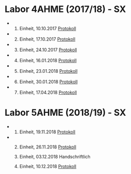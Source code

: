 # Labor 4AHME (2017/18) - SX

* 1. Einheit, 10.10.2017
  [Protokoll](kobmam14/README_2017-10-10.md)
  
* 2. Einheit, 17.10.2017
  [Protokoll](https://github.com/HTLMechatronics/m14-la1-sx/blob/kobmam14/kobmam14/Protokoll_17.10.2017.md)

* 3. Einheit, 24.10.2017
  [Protokoll](https://github.com/HTLMechatronics/m14-la1-sx/blob/kobmam14/kobmam14/Protokoll_24.10.2017.md)

* 4. Einheit, 16.01.2018
  [Protokoll](https://github.com/HTLMechatronics/m14-la1-sx/blob/kobmam14/kobmam14/Protokoll_16.01.2018.md)

* 5. Einheit, 23.01.2018
  [Protokoll](https://github.com/HTLMechatronics/m14-la1-sx/blob/kobmam14/kobmam14/Protokoll_23.01.2018.md)

* 6. Einheit, 30.01.2018
  [Protokoll](https://github.com/HTLMechatronics/m14-la1-sx/blob/kobmam14/kobmam14/Protokoll_30.01.2018.md)
  
* 7. Einheit, 17.04.2018
  [Protokoll](https://github.com/HTLMechatronics/m14-la1-sx/blob/kobmam14/kobmam14/Protokoll_17.04.2018.md)
  

# Labor 5AHME (2018/19) - SX

* 1. Einheit, 19.11.2018
  [Protokoll](https://github.com/HTLMechatronics/m14-la1-sx/blob/kobmam14/kobmam14/Protokoll_19.11.2018.md)
  
* 2. Einheit, 26.11.2018
  [Protokoll](https://github.com/HTLMechatronics/m14-la1-sx/blob/kobmam14/kobmam14/Protokoll_26.11.2018.md)
  
  3. Einheit, 03.12.2018
  Handschriftlich
  
  4. Einheit, 10.12.2018
  [Protokoll](https://github.com/HTLMechatronics/m14-la1-sx/blob/kobmam14/kobmam14/Protokoll_10.12.2018.md)
